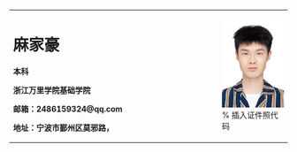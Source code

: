 <table border="0">
  <tr>
    <td width="75%">
      <h1>麻家豪</h1>
      <p><b>本科</b></p>
      <p><b>浙江万里学院基础学院</b></p>
      <p><b>邮箱：2486159324@qq.com</b></p>
      <p><b>地址：宁波市鄞州区莫邪路，</b></p>
    </td>
    <td width="25%">
      <img src="/zhengjianzhao.jpg" width="100%">      % 插入证件照代码
    </td>
  </tr>
</table>
